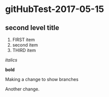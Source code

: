 # gitHubTest-2017-05-15

## second level title

1. FIRST item
2. second item
2. THIRD item

*italics*

**bold**


Making a change to show branches


Another change.
